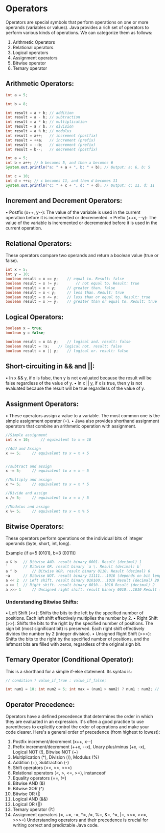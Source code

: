 # Operators

Operators are special symbols that perform operations on one or more operands (variables or values). Java provides a rich set of operators to perform various kinds of operations. We can categorize them as follows:

1. Arithmetic Operators
2. Relational operators
3. Logical operators
4. Assignment operators
5. Bitwise operator
6. Ternary operator

## Arithmetic Operators:

```Java
int a = 5;

int b = 8;

int result = a + b;	// addition
int result = a - b;	// subtraction
int result = a * b;	// multiplication
int result = a / b;	// division
int result = a % b;	// modulus
int result = a++;	// increment (postfix)
int result = ++a;	// increment (prefix)
int result = --b;	// decrement (prefix)
int result = b--;	// decrement (postfix)

int a = 5;
int b = a++; // b becomes 5, and then a becomes 6
System.out.println("a: " + a + ", b: " + b); // Output: a: 6, b: 5

int c = 10;
int d = ++c; // c becomes 11, and then d becomes 11
System.out.println("c: " + c + ", d: " + d); // Output: c: 11, d: 11
```

## Increment and Decrement Operators:

• Postfix (x++, y--): The value of the variable is used in the current operation before it is incremented or decremented.
• Prefix (++x, --y): The value of the variable is incremented or decremented before it is used in the current operation.

## Relational Operators:

These operators compare two operands and return a boolean value (true or false).

```Java
int x = 5;
int y = 10;
boolean result = x == y;	// equal to. Result: false
boolean result = x != y;		// not equal to. Result: true
boolean result = x > y;		// greater than. false
boolean result = x < y;		// less than. Result: true
boolean result = x <= y;	// less than or equal to. Result: true
boolean result = x >= y;	// greater than or equal to. Result: true
```

## Logical Operators:

```Java
boolean x = true;
boolean y = false;

boolean result = x && y; 	// logical and. result: false
boolean result = !x; 	// logical not. result: false
boolean result = x || y; 	// logical or. result: false
```

## Short-circuiting in && and ||:

• In x && y, if x is false, then y is not evaluated because the result will be false regardless of the value of y.
• In x || y, if x is true, then y is not evaluated because the result will be true regardless of the value of y.

## Assignment Operators:

• These operators assign a value to a variable. The most common one is the simple assignment operator (=).
• Java also provides shorthand assignment operators that combine an arithmetic operation with assignment.

```Java
//Simple assignment
int x = 10; 	// equivalent to x = 10

//Add and Assign
x += 5; 	// equivalent to x = x + 5


//subtract and assign
x -= 5; 	// equivalent to x = x – 5

//Multiply and assign
x *= 5; 	// equivalent to x = x * 5

//Divide and assign
x /= 5; 	// equivalent to x = x / 5

//Modulus and assign
x %= 5; 	// equivalent to x = x % 5

```

## Bitwise Operators:

These operators perform operations on the individual bits of integer operands (byte, short, int, long).

Example (if a=5 (0101), b=3 (0011))

```Java
a & b 	// Bitwise AND. result binary 0001. Result (decimal) 1
` 		// Bitwise OR. result binary `a \. Result (decimal) b`
a ^ b 		// Bitwise XOR. result binary 0110. Result (decimal) 6
~a 		// Bitwise NOT. result binary 11111...1010 (depends on bit length). Result (decimal) -6
a << 2 	// Left shift. result binary 010100...1010 Result (decimal) 20
a >> 1 	// Right shift. result binary 0010...1010 Result (decimal) 2
a >>> 1 	// Unsigned right shift. result binary 0010...1010 Result (decimal) 2

```

### Understanding Bitwise Shifts:

• Left Shift (<<): Shifts the bits to the left by the specified number of positions. Each left shift effectively multiplies the number by 2.
• Right Shift (>>): Shifts the bits to the right by the specified number of positions. The sign bit (most significant bit) is preserved. Each right shift effectively divides the number by 2 (integer division).
• Unsigned Right Shift (>>>): Shifts the bits to the right by the specified number of positions, and the leftmost bits are filled with zeros, regardless of the original sign bit.

## Ternary Operator (Conditional Operator):

This is a shorthand for a simple if-else statement. Its syntax is:

```Java
// condition ? value_if_true : value_if_false;

int num1 = 10; int num2 = 5; int max = (num1 > num2) ? num1 : num2; // If num1 > num2, max = num1, else max = num2 System.out.println("The maximum is: " + max); // Output: The maximum is: 10

```

## Operator Precedence:

Operators have a defined precedence that determines the order in which they are evaluated in an expression. It's often a good practice to use parentheses to explicitly control the order of operations and make your code clearer. Here's a general order of precedence (from highest to lowest):

1. Postfix increment/decrement (x++, x--)
2. Prefix increment/decrement (++x, --x), Unary plus/minus (+x, -x), Logical NOT (!), Bitwise NOT (~)
3. Multiplication (\*), Division (/), Modulus (%)
4. Addition (+), Subtraction (-)
5. Shift operators (<<, >>, >>>)
6. Relational operators (<, >, <=, >=), instanceof
7. Equality operators (==, !=)
8. Bitwise AND (&)
9. Bitwise XOR (^)
10. Bitwise OR (|)
11. Logical AND (&&)
12. Logical OR (||)
13. Ternary operator (?:)
14. Assignment operators (=, +=, -=, \*=, /=, %=, &=, ^=, |=, <<=, >>=, >>>=)
    Understanding operators and their precedence is crucial for writing correct and predictable Java code.
